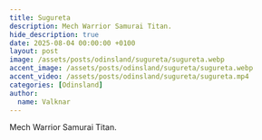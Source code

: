 ```yaml
---
title: Sugureta
description: Mech Warrior Samurai Titan.
hide_description: true
date: 2025-08-04 00:00:00 +0100
layout: post
image: /assets/posts/odinsland/sugureta/sugureta.webp
accent_image: /assets/posts/odinsland/sugureta/sugureta.webp
accent_video: /assets/posts/odinsland/sugureta/sugureta.mp4
categories: [Odinsland]
author:
  name: Valknar
---
```


Mech Warrior Samurai Titan.